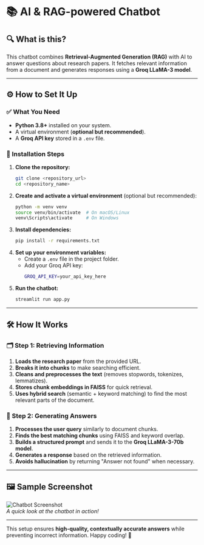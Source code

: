 # 📚 AI & RAG-powered Chatbot

## 🔍 What is this?
This chatbot combines **Retrieval-Augmented Generation (RAG)** with AI to answer questions about research papers. It fetches relevant information from a document and generates responses using a **Groq LLaMA-3 model**. 

---

## ⚙️ How to Set It Up

### ✅ What You Need
- **Python 3.8+** installed on your system.
- A virtual environment (**optional but recommended**).
- A **Groq API key** stored in a `.env` file.

### 🚀 Installation Steps
1. **Clone the repository:**  
   ```sh
   git clone <repository_url>
   cd <repository_name>
   ```
2. **Create and activate a virtual environment** (optional but recommended):
   ```sh
   python -m venv venv
   source venv/bin/activate  # On macOS/Linux
   venv\Scripts\activate     # On Windows
   ```
3. **Install dependencies:**
   ```sh
   pip install -r requirements.txt
   ```
4. **Set up your environment variables:**  
   - Create a `.env` file in the project folder.
   - Add your Groq API key:
     ```sh
     GROQ_API_KEY=your_api_key_here
     ```
5. **Run the chatbot:**  
   ```sh
   streamlit run app.py
   ```

---

## 🛠️ How It Works

### 🗂️ Step 1: Retrieving Information
1. **Loads the research paper** from the provided URL.
2. **Breaks it into chunks** to make searching efficient.
3. **Cleans and preprocesses the text** (removes stopwords, tokenizes, lemmatizes).
4. **Stores chunk embeddings in FAISS** for quick retrieval.
5. **Uses hybrid search** (semantic + keyword matching) to find the most relevant parts of the document.

### 🤖 Step 2: Generating Answers
1. **Processes the user query** similarly to document chunks.
2. **Finds the best matching chunks** using FAISS and keyword overlap.
3. **Builds a structured prompt** and sends it to the **Groq LLaMA-3-70b model**.
4. **Generates a response** based on the retrieved information.
5. **Avoids hallucination** by returning "Answer not found" when necessary.

---

## 🖼️ Sample Screenshot
![Chatbot Screenshot](AI-RAG-ChatBot\image.png)  
_A quick look at the chatbot in action!_

---

This setup ensures **high-quality, contextually accurate answers** while preventing incorrect information. Happy coding! 🚀

